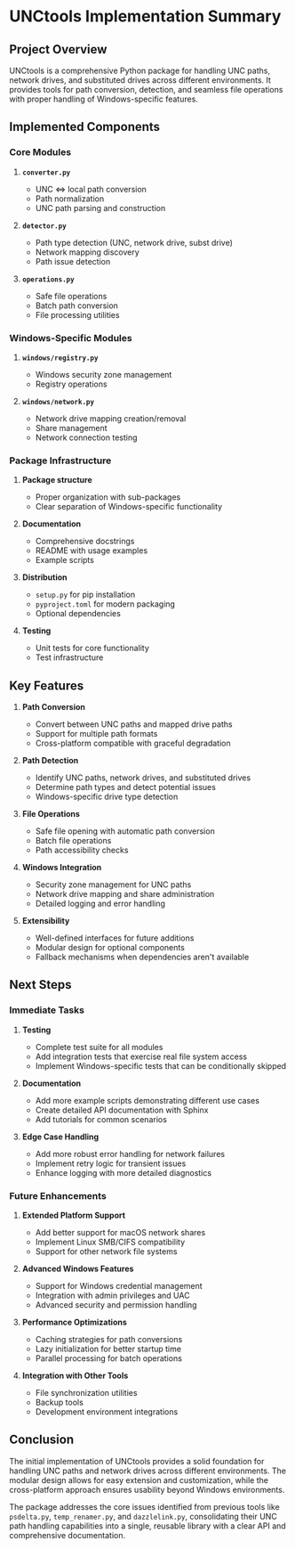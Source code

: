 # UNCtools Implementation Summary

## Project Overview

UNCtools is a comprehensive Python package for handling UNC paths, network drives, and substituted drives across different environments. It provides tools for path conversion, detection, and seamless file operations with proper handling of Windows-specific features.

## Implemented Components

### Core Modules

1. **`converter.py`**
   - UNC ⇔ local path conversion
   - Path normalization
   - UNC path parsing and construction

2. **`detector.py`**
   - Path type detection (UNC, network drive, subst drive)
   - Network mapping discovery
   - Path issue detection

3. **`operations.py`**
   - Safe file operations
   - Batch path conversion
   - File processing utilities 

### Windows-Specific Modules

1. **`windows/registry.py`**
   - Windows security zone management
   - Registry operations

2. **`windows/network.py`**
   - Network drive mapping creation/removal
   - Share management
   - Network connection testing

### Package Infrastructure

1. **Package structure**
   - Proper organization with sub-packages
   - Clear separation of Windows-specific functionality

2. **Documentation**
   - Comprehensive docstrings
   - README with usage examples
   - Example scripts

3. **Distribution**
   - `setup.py` for pip installation
   - `pyproject.toml` for modern packaging
   - Optional dependencies

4. **Testing**
   - Unit tests for core functionality
   - Test infrastructure

## Key Features

1. **Path Conversion**
   - Convert between UNC paths and mapped drive paths
   - Support for multiple path formats
   - Cross-platform compatible with graceful degradation

2. **Path Detection**
   - Identify UNC paths, network drives, and substituted drives
   - Determine path types and detect potential issues
   - Windows-specific drive type detection

3. **File Operations**
   - Safe file opening with automatic path conversion
   - Batch file operations
   - Path accessibility checks

4. **Windows Integration**
   - Security zone management for UNC paths
   - Network drive mapping and share administration
   - Detailed logging and error handling

5. **Extensibility**
   - Well-defined interfaces for future additions
   - Modular design for optional components
   - Fallback mechanisms when dependencies aren't available

## Next Steps

### Immediate Tasks

1. **Testing**
   - Complete test suite for all modules
   - Add integration tests that exercise real file system access
   - Implement Windows-specific tests that can be conditionally skipped

2. **Documentation**
   - Add more example scripts demonstrating different use cases
   - Create detailed API documentation with Sphinx
   - Add tutorials for common scenarios

3. **Edge Case Handling**
   - Add more robust error handling for network failures
   - Implement retry logic for transient issues
   - Enhance logging with more detailed diagnostics

### Future Enhancements

1. **Extended Platform Support**
   - Add better support for macOS network shares
   - Implement Linux SMB/CIFS compatibility
   - Support for other network file systems

2. **Advanced Windows Features**
   - Support for Windows credential management
   - Integration with admin privileges and UAC
   - Advanced security and permission handling

3. **Performance Optimizations**
   - Caching strategies for path conversions
   - Lazy initialization for better startup time
   - Parallel processing for batch operations

4. **Integration with Other Tools**
   - File synchronization utilities
   - Backup tools
   - Development environment integrations

## Conclusion

The initial implementation of UNCtools provides a solid foundation for handling UNC paths and network drives across different environments. The modular design allows for easy extension and customization, while the cross-platform approach ensures usability beyond Windows environments.

The package addresses the core issues identified from previous tools like `psdelta.py`, `temp_renamer.py`, and `dazzlelink.py`, consolidating their UNC path handling capabilities into a single, reusable library with a clear API and comprehensive documentation.
